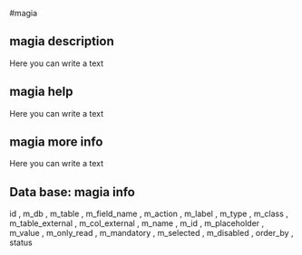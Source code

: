 #magia
## magia description
Here you can write a text

## magia help
Here you can write a text

## magia more info
Here you can write a text

## Data base: magia info
id , 
  m_db , 
  m_table , 
  m_field_name , 
  m_action , 
  m_label , 
  m_type , 
  m_class , 
  m_table_external , 
  m_col_external , 
  m_name , 
  m_id , 
  m_placeholder , 
  m_value , 
  m_only_read , 
  m_mandatory , 
  m_selected , 
  m_disabled , 
  order_by , 
  status 
  